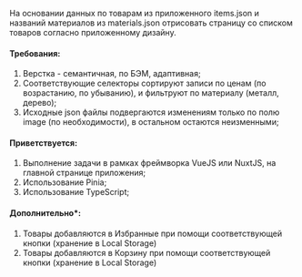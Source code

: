 На основании данных по товарам из приложенного items.json и названий материалов из materials.json отрисовать страницу со списком товаров согласно приложенному дизайну.

#### Требования:

1. Верстка - семантичная, по БЭМ, адаптивная;
2. Соответствующие селекторы сортируют записи по ценам (по возрастанию, по убыванию), и фильтруют по материалу (металл, дерево);
3. Исходные json файлы подвергаются изменениям только по полю image (по необходимости), в остальном остаются неизменными;

#### Приветствуется:

1. Выполнение задачи в рамках фреймворка VueJS или NuxtJS, на главной странице приложения;
2. Использование Pinia;
3. Использование TypeScript;

#### Дополнительно\*:

1. Товары добавляются в Избранные при помощи соответствующей кнопки (хранение в Local Storage)
2. Товары добавляются в Корзину при помощи соответствующей кнопки (хранение в Local Storage)
